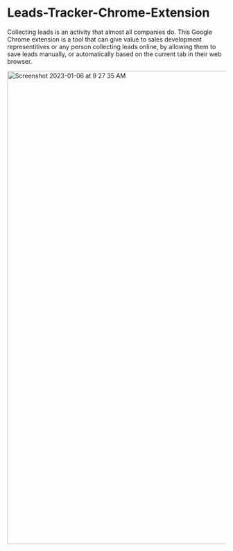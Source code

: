 # Leads-Tracker-Chrome-Extension

Collecting leads is an activity that almost all companies do. This Google Chrome extension is a tool that can give value to sales development representitives or any person collecting leads online, by allowing them to save leads manually, or automatically based on the current tab in their web browser. 


<img width="1092" alt="Screenshot 2023-01-06 at 9 27 35 AM" src="https://user-images.githubusercontent.com/77939216/211031728-d6fef8c2-10fc-42fa-90fa-d1c099cb20d1.png">

